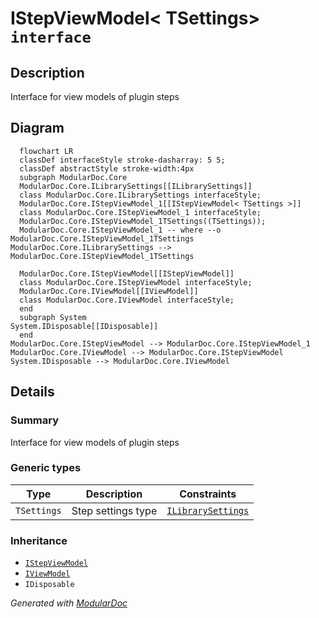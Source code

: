 # IStepViewModel&lt; TSettings&gt; `interface`

## Description
Interface for view models of plugin steps

## Diagram
```mermaid
  flowchart LR
  classDef interfaceStyle stroke-dasharray: 5 5;
  classDef abstractStyle stroke-width:4px
  subgraph ModularDoc.Core
  ModularDoc.Core.ILibrarySettings[[ILibrarySettings]]
  class ModularDoc.Core.ILibrarySettings interfaceStyle;
  ModularDoc.Core.IStepViewModel_1[[IStepViewModel< TSettings >]]
  class ModularDoc.Core.IStepViewModel_1 interfaceStyle;
  ModularDoc.Core.IStepViewModel_1TSettings((TSettings));
  ModularDoc.Core.IStepViewModel_1 -- where --o ModularDoc.Core.IStepViewModel_1TSettings
ModularDoc.Core.ILibrarySettings --> ModularDoc.Core.IStepViewModel_1TSettings

  ModularDoc.Core.IStepViewModel[[IStepViewModel]]
  class ModularDoc.Core.IStepViewModel interfaceStyle;
  ModularDoc.Core.IViewModel[[IViewModel]]
  class ModularDoc.Core.IViewModel interfaceStyle;
  end
  subgraph System
System.IDisposable[[IDisposable]]
  end
ModularDoc.Core.IStepViewModel --> ModularDoc.Core.IStepViewModel_1
ModularDoc.Core.IViewModel --> ModularDoc.Core.IStepViewModel
System.IDisposable --> ModularDoc.Core.IViewModel
```

## Details
### Summary
Interface for view models of plugin steps

### Generic types
| Type | Description | Constraints |
| --- | --- | --- |
| `TSettings` | Step settings type | [`ILibrarySettings`](./ILibrarySettings.md) |

### Inheritance
 - [
`IStepViewModel`
](./IStepViewModel.md)
 - [
`IViewModel`
](./IViewModel.md)
 - `IDisposable`

*Generated with* [*ModularDoc*](https://github.com/hailstorm75/ModularDoc)
